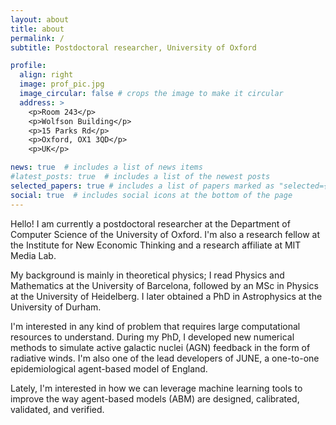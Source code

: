 ```yaml
---
layout: about
title: about
permalink: /
subtitle: Postdoctoral researcher, University of Oxford

profile:
  align: right
  image: prof_pic.jpg
  image_circular: false # crops the image to make it circular
  address: >
    <p>Room 243</p>
    <p>Wolfson Building</p>
    <p>15 Parks Rd</p>
    <p>Oxford, OX1 3QD</p>
    <p>UK</p>

news: true  # includes a list of news items
#latest_posts: true  # includes a list of the newest posts
selected_papers: true # includes a list of papers marked as "selected={true}"
social: true  # includes social icons at the bottom of the page
---
```


Hello! I am currently a postdoctoral researcher at the Department of Computer Science of the University of Oxford. I'm also a research fellow at the Institute for New Economic Thinking and a research affiliate at MIT Media Lab.

My background is mainly in theoretical physics; I read Physics and Mathematics at the University of Barcelona, followed by an MSc in Physics at the University of Heidelberg. I later obtained a PhD in Astrophysics at the University of Durham.

I'm interested in any kind of problem that requires large computational resources to understand. During my PhD, I developed new numerical methods to simulate active galactic nuclei (AGN) feedback in the form of radiative winds. I'm also one of the lead developers of JUNE, a one-to-one epidemiological agent-based model of England.

Lately, I'm interested in how we can leverage machine learning tools to improve the way agent-based models (ABM) are designed, calibrated, validated, and verified.


